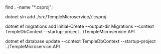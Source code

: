 find . -name "*.csproj";

dotnet sln add ./src/TempleMicroservice/*/*.csproj

dotnet ef migrations add Initial-Create --output-dir Migrations --context TempleDbContext --startup-project ../TempleMicroservice.API 

dotnet ef database update --context TempleDbContext --startup-project ../TempleMicroservice.API